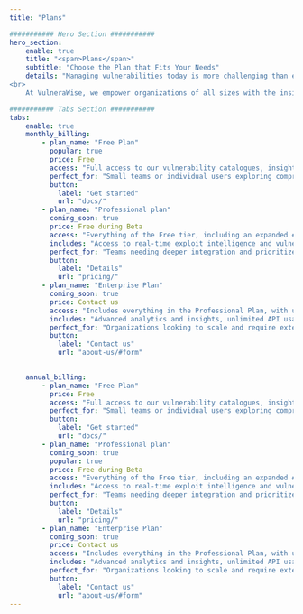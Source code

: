 ```yaml
---
title: "Plans"

########### Hero Section ###########
hero_section:
    enable: true
    title: "<span>Plans</span>"
    subtitle: "Choose the Plan that Fits Your Needs"
    details: "Managing vulnerabilities today is more challenging than ever before. Traditional methods often overwhelm security teams with noise, preventing decisive action. VulneraWise changes that by combining real-time exploit intelligence with tailored vulnerability prioritization. This cuts through the noise, empowering security teams to focus on what matters most, the actively exploited vulnerabilities that pose the greatest risk to your environment. </br>
<br>    
    At VulneraWise, we empower organizations of all sizes with the insights they need to take control of their security posture. Our tools improve efficiency while providing the clarity you need to confidently secure your digital assets. Whether you’re new to vulnerability management or need a fully customizable, enterprise-level solution that integrates into your current security stack, our flexible plans are ready to work for you."

########### Tabs Section ###########
tabs:
    enable: true
    monthly_billing:
        - plan_name: "Free Plan"
          popular: true
          price: Free
          access: "Full access to our vulnerability catalogues, insights, and usage of the API with a limited number of API calls."
          perfect_for: "Small teams or individual users exploring comprehensive vulnerability insights and basic API functionality."
          button: 
            label: "Get started"
            url: "docs/"
        - plan_name: "Professional plan"
          coming_soon: true
          price: Free during Beta
          access: "Everything of the Free tier, including an expanded # of API calls and the use of our decision tree for prioritized threat intelligence."
          includes: "Access to real-time exploit intelligence and vulnerability prioritization with up to 200.000 API calls per month"
          perfect_for: "Teams needing deeper integration and prioritized guidance on vulnerabilities most relevant to their business."
          button: 
            label: "Details"
            url: "pricing/"
        - plan_name: "Enterprise Plan"
          coming_soon: true
          price: Contact us
          access: "Includes everything in the Professional Plan, with unlimited API calls, customizable decision trees, and the option to host VulneraWise within your IT environment."
          includes: "Advanced analytics and insights, unlimited API usage, and access to customizable decision trees to create context specific algorithms for your business."
          perfect_for: "Organizations looking to scale and require extensive integration with their existing systems."
          button: 
            label: "Contact us"
            url: "about-us/#form"
       

    annual_billing:
        - plan_name: "Free Plan"
          price: Free
          access: "Full access to our vulnerability catalogues, insights, and usage of the API with a limited number of API calls."
          perfect_for: "Small teams or individual users exploring comprehensive vulnerability insights and basic API functionality."
          button: 
            label: "Get started"
            url: "docs/"
        - plan_name: "Professional plan"
          coming_soon: true
          popular: true
          price: Free during Beta
          access: "Everything of the Free tier, including an expanded # of API calls and the use of our decision tree for prioritized threat intelligence."
          includes: "Access to real-time exploit intelligence and vulnerability prioritization with up to 200.000 API calls per month"
          perfect_for: "Teams needing deeper integration and prioritized guidance on vulnerabilities most relevant to their business."
          button: 
            label: "Details"
            url: "pricing/"
        - plan_name: "Enterprise Plan"
          coming_soon: true
          price: Contact us
          access: "Includes everything in the Professional Plan, with unlimited API calls, customizable decision trees, and the option to host VulneraWise within your IT environment."
          includes: "Advanced analytics and insights, unlimited API usage, and access to customizable decision trees to create context specific algorithms for your business."
          perfect_for: "Organizations looking to scale and require extensive integration with their existing systems."
          button: 
            label: "Contact us"
            url: "about-us/#form"
---
```

